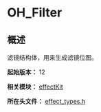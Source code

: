 # OH_Filter

<!--Kit: ArkGraphics 2D-->
<!--Subsystem: Multimedia-->
<!--Owner: @hanamaru-->
<!--Designer: @gaoweihua-->
<!--Tester: @zhaoxiaoguang2-->
<!--Adviser: @ge-yafang-->

## 概述

滤镜结构体，用来生成滤镜位图。

**起始版本：** 12

**相关模块：** [effectKit](capi-effectkit.md)

**所在头文件：** [effect_types.h](capi-effect-types-h.md)
